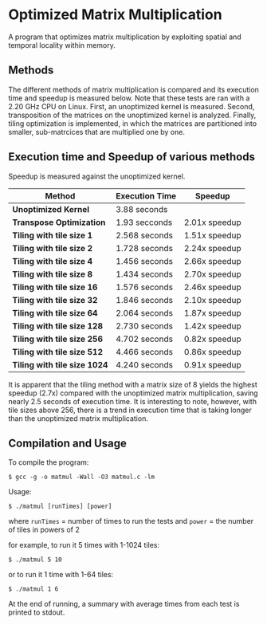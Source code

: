 # Optimized Matrix Multiplication

A program that optimizes matrix multiplication by exploiting spatial and temporal locality within memory. 

## Methods

The different methods of matrix multiplication is compared and its execution time and speedup is measured below. Note that these tests are ran with a 2.20 GHz CPU on Linux. First, an unoptimized kernel is measured. Second, transposition of the matrices on the unoptimized kernel is analyzed. Finally, tiling optimization is implemented, in which the matrices are partitioned into smaller, sub-matrcices that are multiplied one by one.


## Execution time and Speedup of various methods

Speedup is measured against the unoptimized kernel.

| Method | Execution Time | Speedup |
| --- | --- | --- |
| **Unoptimized Kernel** | 3.88 seconds |  |
| **Transpose Optimization**| 1.93 secconds | 2.01x speedup |
| **Tiling with tile size 1** | 2.568 seconds | 1.51x speedup |
| **Tiling with tile size 2** | 1.728 seconds | 2.24x speedup |
| **Tiling with tile size 4** | 1.456 seconds | 2.66x speedup |
| **Tiling with tile size 8** | 1.434 seconds | 2.70x speedup |
| **Tiling with tile size 16** | 1.576 seconds | 2.46x speedup |
| **Tiling with tile size 32** | 1.846 seconds | 2.10x speedup |
| **Tiling with tile size 64** | 2.064 seconds | 1.87x speedup |
| **Tiling with tile size 128** | 2.730 seconds | 1.42x speedup |
| **Tiling with tile size 256** | 4.702 seconds | 0.82x speedup |
| **Tiling with tile size 512** | 4.466 seconds | 0.86x speedup |
| **Tiling with tile size 1024** | 4.240 seconds | 0.91x speedup |

It is apparent that the tiling method with a matrix size of 8 yields the highest speedup (2.7x) compared with the unoptimized matrix multiplication, saving nearly 2.5 seconds of execution time. It is interesting to note, however, with tile sizes above 256, there is a trend in execution time that is taking longer than the unoptimized matrix multiplication.

## Compilation and Usage

To compile the program:
```console
$ gcc -g -o matmul -Wall -O3 matmul.c -lm
```

Usage:
```console
$ ./matmul [runTimes] [power]
```

where `runTimes` = number of times to run the tests
and `power` = the number of tiles in powers of 2


for example, to run it 5 times with 1-1024 tiles:
```console
$ ./matmul 5 10
```

or to run it 1 time with 1-64 tiles:
```console
$ ./matmul 1 6
```

At the end of running, a summary with average times from each test is printed to stdout.
